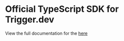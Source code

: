 # Official TypeScript SDK for Trigger.dev

View the full documentation for the [here](https://trigger.dev/docs)
